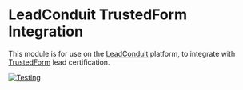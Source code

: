 # LeadConduit TrustedForm Integration

This module is for use on the [LeadConduit](http://activeprospect.com/products/leadconduit/) platform, to integrate with [TrustedForm](http://activeprospect.com/products/trustedform/) lead certification.


[![Testing](https://github.com/activeprospect/leadconduit-integration-trustedform/workflows/Node.js%20CI/badge.svg)](https://github.com/activeprospect/leadconduit-integration-trustedform/actions)
